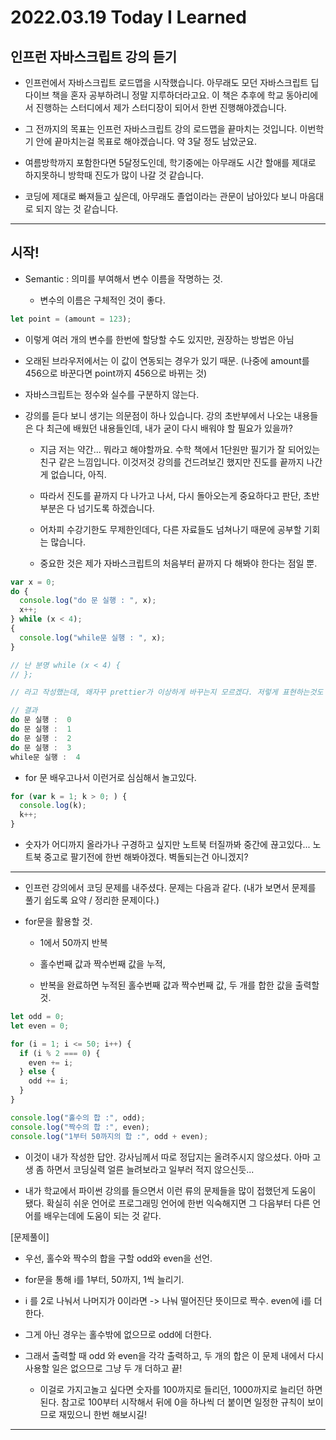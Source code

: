 # 2022.03.19 Today I Learned

## 인프런 자바스크립트 강의 듣기

- 인프런에서 자바스크립트 로드맵을 시작했습니다. 아무래도 모던 자바스크립트 딥다이브 책을 혼자 공부하려니 정말 지루하더라고요. 이 책은 추후에 학교 동아리에서 진행하는 스터디에서 제가 스터디장이 되어서 한번 진행해야겠습니다.

- 그 전까지의 목표는 인프런 자바스크립트 강의 로드맵을 끝마치는 것입니다. 이번학기 안에 끝마치는걸 목표로 해야겠습니다. 약 3달 정도 남았군요.

- 여름방학까지 포함한다면 5달정도인데, 학기중에는 아무래도 시간 할애를 제대로 하지못하니 방학때 진도가 많이 나갈 것 같습니다.

- 코딩에 제대로 빠져들고 싶은데, 아무래도 졸업이라는 관문이 남아있다 보니 마음대로 되지 않는 것 같습니다.

---

## 시작!

- Semantic : 의미를 부여해서 변수 이름을 작명하는 것.

  - 변수의 이름은 구체적인 것이 좋다.

```js
let point = (amount = 123);
```

- 이렇게 여러 개의 변수를 한번에 할당할 수도 있지만, 권장하는 방법은 아님

- 오래된 브라우저에서는 이 값이 연동되는 경우가 있기 때문. (나중에 amount를 456으로 바꾼다면 point까지 456으로 바뀌는 것)

- 자바스크립트는 정수와 실수를 구분하지 않는다.

- 강의를 듣다 보니 생기는 의문점이 하나 있습니다. 강의 초반부에서 나오는 내용들은 다 최근에 배웠던 내용들인데, 내가 굳이 다시 배워야 할 필요가 있을까?

  - 지금 저는 약간... 뭐라고 해야할까요. 수학 책에서 1단원만 필기가 잘 되어있는 친구 같은 느낌입니다. 이것저것 강의를 건드려보긴 했지만 진도를 끝까지 나간게 없습니다, 아직.

  - 따라서 진도를 끝까지 다 나가고 나서, 다시 돌아오는게 중요하다고 판단, 초반 부분은 다 넘기도록 하겠습니다.

  - 어차피 수강기한도 무제한인데다, 다른 자료들도 넘쳐나기 때문에 공부할 기회는 많습니다.

  - 중요한 것은 제가 자바스크립트의 처음부터 끝까지 다 해봐야 한다는 점일 뿐.

```js
var x = 0;
do {
  console.log("do 문 실행 : ", x);
  x++;
} while (x < 4);
{
  console.log("while문 실행 : ", x);
}

// 난 분명 while (x < 4) {
// };

// 라고 작성했는데, 왜자꾸 prettier가 이상하게 바꾸는지 모르겠다. 저렇게 표현하는것도 정확하게 작동하긴 하지만...

// 결과
do 문 실행 :  0
do 문 실행 :  1
do 문 실행 :  2
do 문 실행 :  3
while문 실행 :  4
```

- for 문 배우고나서 이런거로 심심해서 놀고있다.

```js
for (var k = 1; k > 0; ) {
  console.log(k);
  k++;
}
```

- 숫자가 어디까지 올라가나 구경하고 싶지만 노트북 터질까봐 중간에 끊고있다... 노트북 중고로 팔기전에 한번 해봐야겠다. 벽돌되는건 아니겠지?

---

- 인프런 강의에서 코딩 문제를 내주셨다. 문제는 다음과 같다. (내가 보면서 문제를 풀기 쉽도록 요약 / 정리한 문제이다.)

- for문을 활용할 것.

  - 1에서 50까지 반복

  - 홀수번째 값과 짝수번째 값을 누적,

  - 반복을 완료하면 누적된 홀수번째 값과 짝수번째 값, 두 개를 합한 값을 출력할 것.

```js
let odd = 0;
let even = 0;

for (i = 1; i <= 50; i++) {
  if (i % 2 === 0) {
    even += i;
  } else {
    odd += i;
  }
}

console.log("홀수의 합 :", odd);
console.log("짝수의 합 :", even);
console.log("1부터 50까지의 합 :", odd + even);
```

- 이것이 내가 작성한 답안. 강사님께서 따로 정답지는 올려주시지 않으셨다. 아마 고생 좀 하면서 코딩실력 얼른 늘려보라고 일부러 적지 않으신듯...

- 내가 학교에서 파이썬 강의를 들으면서 이런 류의 문제들을 많이 접했던게 도움이 됐다. 확실히 쉬운 언어로 프로그래밍 언어에 한번 익숙해지면 그 다음부터 다른 언어를 배우는데에 도움이 되는 것 같다.

[문제풀이]

- 우선, 홀수와 짝수의 합을 구할 odd와 even을 선언.

- for문을 통해 i를 1부터, 50까지, 1씩 늘리기.

- i 를 2로 나눠서 나머지가 0이라면 -> 나눠 떨어진단 뜻이므로 짝수. even에 i를 더한다.

- 그게 아닌 경우는 홀수밖에 없으므로 odd에 더한다.

- 그래서 출력할 때 odd 와 even을 각각 출력하고, 두 개의 합은 이 문제 내에서 다시 사용할 일은 없으므로 그냥 두 개 더하고 끝!

  - 이걸로 가지고놀고 싶다면 숫자를 100까지로 들리던, 1000까지로 늘리던 하면 된다. 참고로 100부터 시작해서 뒤에 0을 하나씩 더 붙이면 일정한 규칙이 보이므로 재밌으니 한번 해보시길!

---
